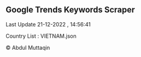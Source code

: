 

## Google Trends Keywords Scraper 
 
Last Update 21-12-2022 , 14:56:41

Country List :
VIETNAM.json



© Abdul Muttaqin 

